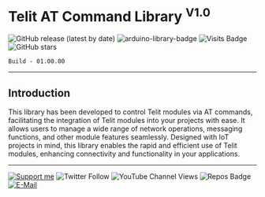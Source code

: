 # Telit AT Command Library <sup>V1.0</sup>

![GitHub release (latest by date)](https://img.shields.io/github/v/release/akkoyun/AT_Command) ![arduino-library-badge](https://www.ardu-badge.com/badge/AT_Command.svg?) ![Visits Badge](https://badges.pufler.dev/visits/akkoyun/AT_Command) ![GitHub stars](https://img.shields.io/github/stars/akkoyun/AT_Command?style=flat&logo=github)

	Build - 01.00.00

---

## Introduction

This library has been developed to control Telit modules via AT commands, facilitating the integration of Telit modules into your projects with ease. It allows users to manage a wide range of network operations, messaging functions, and other module features seamlessly. Designed with IoT projects in mind, this library enables the rapid and efficient use of Telit modules, enhancing connectivity and functionality in your applications.

---

[![Support me](https://img.shields.io/badge/Support-PATREON-GREEN.svg)](https://www.patreon.com/bePatron?u=62967889) ![Twitter Follow](https://img.shields.io/twitter/follow/gunceakkoyun?style=social) ![YouTube Channel Views](https://img.shields.io/youtube/channel/views/UCIguQGdaBT1GnnVMz5qAZ2Q?style=social) ![Repos Badge](https://badges.pufler.dev/repos/akkoyun) [![E-Mail](https://img.shields.io/badge/E_Mail-Mehmet_Gunce_Akkoyun-blue.svg)](mailto:akkoyun@me.com)
